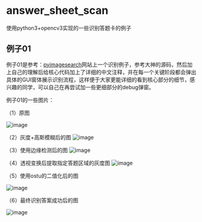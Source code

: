 # answer_sheet_scan
使用python3+opencv3实现的一些识别答题卡的例子

##  例子01

例子01是参考：[pyimagesearch](https://www.pyimagesearch.com/2016/10/03/bubble-sheet-multiple-choice-scanner-and-test-grader-using-omr-python-and-opencv/)网站上一个识别例子，参考大神的源码，然后加上自己的理解后给核心代码加上了详细的中文注释，并在每一个关键阶段都会弹出具体的GUI窗体展示识别流程，这样便于大家更能详细的看到核心部分的细节，感兴趣的同学，可以自己在再尝试加一些更细部分的debug弹窗。

例子01的一些图片：

（1）原图

![image](https://github.com/qindongliang/answer_sheet_scan/blob/master/imgs/example01/t1.png)


（2）灰度+高斯模糊后的图
![image](https://github.com/qindongliang/answer_sheet_scan/blob/master/imgs/example01/02.png)

（3）使用边缘检测后的图
![image](https://github.com/qindongliang/answer_sheet_scan/blob/master/imgs/example01/03.png)

（4）透视变换后提取指定答题区域的灰度图
![image](https://github.com/qindongliang/answer_sheet_scan/blob/master/imgs/example01/04.png)

（5）使用ostu的二值化后的图

![image](https://github.com/qindongliang/answer_sheet_scan/blob/master/imgs/example01/05.png)

（6）最终识别答案成功后的图

![image](https://github.com/qindongliang/answer_sheet_scan/blob/master/imgs/example01/06.png)



